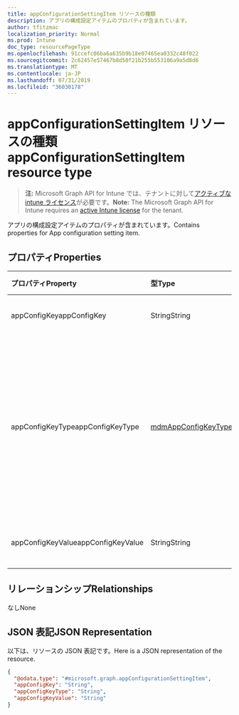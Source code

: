 ```yaml
---
title: appConfigurationSettingItem リソースの種類
description: アプリの構成設定アイテムのプロパティが含まれています。
author: tfitzmac
localization_priority: Normal
ms.prod: Intune
doc_type: resourcePageType
ms.openlocfilehash: 91ccefc06ba6a635b9b18e07465ea0332c48f022
ms.sourcegitcommit: 2c62457e57467b8d50f21b255b553106a9a5d8d6
ms.translationtype: MT
ms.contentlocale: ja-JP
ms.lasthandoff: 07/31/2019
ms.locfileid: "36030178"
---
```

# <a name="appconfigurationsettingitem-resource-type"></a><span data-ttu-id="b81d4-103">appConfigurationSettingItem リソースの種類</span><span class="sxs-lookup"><span data-stu-id="b81d4-103">appConfigurationSettingItem resource type</span></span>

> <span data-ttu-id="b81d4-104">**注:** Microsoft Graph API for Intune では、テナントに対して[アクティブな intune ライセンス](https://go.microsoft.com/fwlink/?linkid=839381)が必要です。</span><span class="sxs-lookup"><span data-stu-id="b81d4-104">**Note:** The Microsoft Graph API for Intune requires an [active Intune license](https://go.microsoft.com/fwlink/?linkid=839381) for the tenant.</span></span>

<span data-ttu-id="b81d4-105">アプリの構成設定アイテムのプロパティが含まれています。</span><span class="sxs-lookup"><span data-stu-id="b81d4-105">Contains properties for App configuration setting item.</span></span>

## <a name="properties"></a><span data-ttu-id="b81d4-106">プロパティ</span><span class="sxs-lookup"><span data-stu-id="b81d4-106">Properties</span></span>
|<span data-ttu-id="b81d4-107">プロパティ</span><span class="sxs-lookup"><span data-stu-id="b81d4-107">Property</span></span>|<span data-ttu-id="b81d4-108">型</span><span class="sxs-lookup"><span data-stu-id="b81d4-108">Type</span></span>|<span data-ttu-id="b81d4-109">説明</span><span class="sxs-lookup"><span data-stu-id="b81d4-109">Description</span></span>|
|:---|:---|:---|
|<span data-ttu-id="b81d4-110">appConfigKey</span><span class="sxs-lookup"><span data-stu-id="b81d4-110">appConfigKey</span></span>|<span data-ttu-id="b81d4-111">String</span><span class="sxs-lookup"><span data-stu-id="b81d4-111">String</span></span>|<span data-ttu-id="b81d4-112">アプリの構成キー。</span><span class="sxs-lookup"><span data-stu-id="b81d4-112">app configuration key.</span></span>|
|<span data-ttu-id="b81d4-113">appConfigKeyType</span><span class="sxs-lookup"><span data-stu-id="b81d4-113">appConfigKeyType</span></span>|[<span data-ttu-id="b81d4-114">mdmAppConfigKeyType</span><span class="sxs-lookup"><span data-stu-id="b81d4-114">mdmAppConfigKeyType</span></span>](../resources/intune-apps-mdmappconfigkeytype.md)|<span data-ttu-id="b81d4-115">アプリの構成キーの種類。</span><span class="sxs-lookup"><span data-stu-id="b81d4-115">app configuration key type.</span></span> <span data-ttu-id="b81d4-116">可能な値は、`stringType`、`integerType`、`realType`、`booleanType`、`tokenType` です。</span><span class="sxs-lookup"><span data-stu-id="b81d4-116">Possible values are: `stringType`, `integerType`, `realType`, `booleanType`, `tokenType`.</span></span>|
|<span data-ttu-id="b81d4-117">appConfigKeyValue</span><span class="sxs-lookup"><span data-stu-id="b81d4-117">appConfigKeyValue</span></span>|<span data-ttu-id="b81d4-118">String</span><span class="sxs-lookup"><span data-stu-id="b81d4-118">String</span></span>|<span data-ttu-id="b81d4-119">アプリの構成キーの値。</span><span class="sxs-lookup"><span data-stu-id="b81d4-119">app configuration key value.</span></span>|

## <a name="relationships"></a><span data-ttu-id="b81d4-120">リレーションシップ</span><span class="sxs-lookup"><span data-stu-id="b81d4-120">Relationships</span></span>
<span data-ttu-id="b81d4-121">なし</span><span class="sxs-lookup"><span data-stu-id="b81d4-121">None</span></span>

## <a name="json-representation"></a><span data-ttu-id="b81d4-122">JSON 表記</span><span class="sxs-lookup"><span data-stu-id="b81d4-122">JSON Representation</span></span>
<span data-ttu-id="b81d4-123">以下は、リソースの JSON 表記です。</span><span class="sxs-lookup"><span data-stu-id="b81d4-123">Here is a JSON representation of the resource.</span></span>
<!-- {
  "blockType": "resource",
  "@odata.type": "microsoft.graph.appConfigurationSettingItem"
}
-->
``` json
{
  "@odata.type": "#microsoft.graph.appConfigurationSettingItem",
  "appConfigKey": "String",
  "appConfigKeyType": "String",
  "appConfigKeyValue": "String"
}
```



